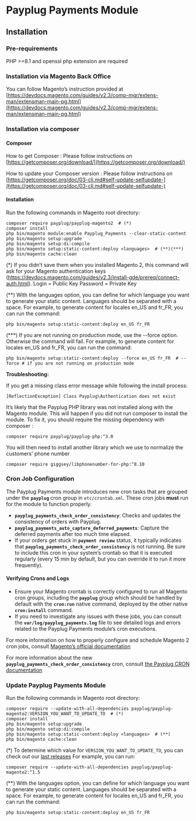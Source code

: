 # Payplug Payments Module

## Installation 

### Pre-requirements

PHP >=8.1 and openssl php extension are required

### Installation via Magento Back Office

You can follow Magento’s instruction provided at
[https://devdocs.magento.com/guides/v2.3/comp-mgr/extens-man/extensman-main-pg.html](https://devdocs.magento.com/guides/v2.3/comp-mgr/extens-man/extensman-main-pg.html)

### Installation via composer

#### Composer

How to get Composer : 
Please follow instructions on [https://getcomposer.org/download/](https://getcomposer.org/download/)

How to update your Composer version : 
Please follow instructions on [https://getcomposer.org/doc/03-cli.md#self-update-selfupdate-](https://getcomposer.org/doc/03-cli.md#self-update-selfupdate-)

#### Installation

Run the following commands in Magento root directory:

```
composer require payplug/payplug-magento2  # (*)
composer install
php bin/magento module:enable Payplug_Payments --clear-static-content
php bin/magento setup:upgrade
php bin/magento setup:di:compile
php bin/magento setup:static-content:deploy <languages>  # (**)(***)
php bin/magento cache:clean
```

(\*) If you didn’t save them when you installed Magento 2, this command will ask for your Magento authentication keys (https://devdocs.magento.com/guides/v2.3/install-gde/prereq/connect-auth.html).
Login = Public Key
Password = Private Key

(\*\*) With the languages option, you can define for which language you want to generate your static content. Languages should be separated with a space. 
For example, to generate content for locales en_US and fr_FR, you can run the command:
```
php bin/magento setup:static-content:deploy en_US fr_FR
```

(\*\*\*) If you are not running on production mode, use the --force option. Otherwise the command will fail.
For example, to generate content for locales en_US and fr_FR, you can run the command:

```
php bin/magento setup:static-content:deploy --force en_US fr_FR  # --force # if you are not running on production mode
```

**Troubleshooting:**

If you get a missing class error message while following the install process:

```
[ReflectionException] Class Payplug\Authentication does not exist
```

It’s likely that the Payplug PHP library was not installed along with the Magento module. This will happen if you did not run composer to install the module.
To fix it, you should require the missing dependency with composer :

```
composer require payplug/payplug-php:^3.0
```

You will then need to install another library which we use to normalize the customers' phone number
```
composer require giggsey/libphonenumber-for-php:^8.10
```

### Cron Job Configuration

The Payplug Payments module introduces new cron tasks that are grouped under the **`payplug`** cron group in `etc/crontab.xml`. These cron jobs **must** run for the module to function properly.

- **`payplug_payments_check_order_consistency`**: Checks and updates the consistency of orders with Payplug.
- **`payplug_payments_auto_capture_deferred_payments`**: Capture the deferred payments after too much time elapsed.
- If your orders get stuck in **`payment review`** status, it typically indicates that **`payplug_payments_check_order_consistency`** is not running. Be sure to include this cron in your system’s crontab so that it is executed regularly (every 15 min by default, but you can override it to run it more frequently).

#### Verifying Crons and Logs

- Ensure your Magento crontab is correctly configured to run all Magento cron groups, including the **`payplug`** group which should be handled by default with the **`cron:run`** native command, deployed by the other native **`cron:install`** command.
- If you need to investigate any issues with these jobs, you can consult the **`var/log/payplug_payments.log`** file to see detailed logs and errors related to the Payplug Payments module’s cron executions.

For more information on how to properly configure and schedule Magento 2 cron jobs, consult
[Magento’s official documentation](https://experienceleague.adobe.com/fr/docs/commerce-operations/configuration-guide/cli/configure-cron-jobs)

For more information about the new **`payplug_payments_check_order_consistency`** cron, consult
[the Payplug CRON documentation](docs/CRONS.md)


### Update Payplug Payments Module

Run the following commands in Magento root directory:

```
composer require --update-with-all-dependencies payplug/payplug-magento2:VERSION_YOU_WANT_TO_UPDATE_TO  # (*)
composer install
php bin/magento setup:upgrade
php bin/magento setup:di:compile
php bin/magento setup:static-content:deploy <languages>  # (**)
php bin/magento cache:clean
```

(\*) To determine which value for `VERSION_YOU_WANT_TO_UPDATE_TO`, you can check out our [last releases](https://github.com/payplug/payplug-magento2/releases)
For example, you can run: 
```
composer require --update-with-all-dependencies payplug/payplug-magento2:^1.5
```

(\*\*) With the languages option, you can define for which language you want to generate your static content. Languages should be separated with a space. 
For example, to generate content for locales en_US and fr_FR, you can run the command:
```
php bin/magento setup:static-content:deploy en_US fr_FR
```
